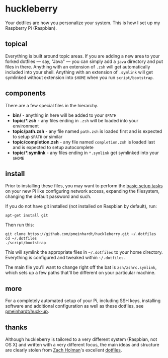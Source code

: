 # huckleberry

Your dotfiles are how you personalize your system.
This is how I set up my Raspberry Pi (Raspbian).

## topical

Everything is built around topic areas. If you are adding a new area to your
forked dotfiles — say, "Java" — you can simply add a `java` directory and put
files in there. Anything with an extension of `.zsh` will get automatically
included into your shell. Anything with an extension of `.symlink` will get
symlinked without extension into `$HOME` when you run `script/bootstrap`.

## components

There are a few special files in the hierarchy.

- **bin/** - anything in here will be added to your `$PATH`
- **topic/*.zsh** - any files ending in `.zsh` will be loaded into your environment
- **topic/path.zsh** - any file named `path.zsh` is loaded first and is expected to setup `$PATH` or similar
- **topic/completion.zsh** - any file named `completion.zsh` is loaded last and is expected to setup autocomplete
- **topic/*.symlink** - any files ending in `*.symlink` get symlinked into your `$HOME`

## install

Prior to installing these files, you may want to perform the [basic setup
tasks](https://gist.github.com/pmeinhardt/893f9ca32b9baf8794cda08c27001c03) on
your new Pi like configuring network access, expanding the filesystem, changing
the default password and such.

If you do not have git installed (not installed on Raspbian by default), run:

```shell
apt-get install git
```

Then run this:

```shell
git clone https://github.com/pmeinhardt/huckleberry.git ~/.dotfiles
cd ~/.dotfiles
./script/bootstrap
```

This will symlink the appropriate files in `~/.dotfiles` to your home
directory. Everything is configured and tweaked within `~/.dotfiles`.

The main file you'll want to change right off the bat is `zsh/zshrc.symlink`,
which sets up a few paths that'll be different on your particular machine.

## more

For a completely automated setup of your Pi, including SSH keys, installing
software and additional configuration as well as these dotfiles, see
[pmeinhardt/huck-up](https://github.com/pmeinhardt/huck-up).

## thanks

Although huckleberry is tailored to a very different system (Raspbian, not OS
X) and written with a very different focus, the main ideas and structure are
clearly stolen from [Zach Holman](https://github.com/holman)'s excellent
[dotfiles](https://github.com/holman/dotfiles).
